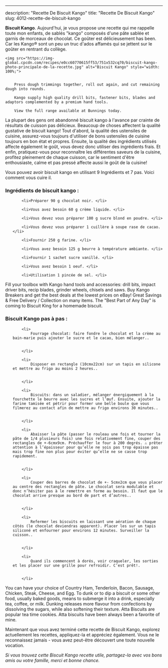 ---
description: "Recette De Biscuit Kango"
title: "Recette De Biscuit Kango"
slug: 4012-recette-de-biscuit-kango

<p>
	<strong>Biscuit Kango</strong>. 
	Aujourd&#39;hui, je vous propose une recette qui me rappelle toute mon enfants, de sablés &#34;kango&#34; composés d&#39;une pâte sablée et garnis de morceaux de chocolat. Ce goûter est délicieusement has been. Car les Kango® sont un peu un truc d&#39;ados affamés qui se jettent sur le goûter en rentrant du collège.
</p>
<p>
	
	<img src="https://img-global.cpcdn.com/recipes/e0cc60770615ff53/751x532cq70/biscuit-kango-photo-principale-de-la-recette.jpg" alt="Biscuit Kango" style="width: 100%;">
	
	
		Press dough trimmings together, roll out again, and cut remaining dough into rounds.
	
		Kango supply high quality drill bits, fastener bits, blades and adaptors complemented by a premium hand tools.
	
		View the full range available at Bunnings today.
	
</p>

La plupart des gens ont abandonné biscuit kango à l'avance par crainte de résultats de cuisson pas délicieux. Beaucoup de choses affectent la qualité gustative de biscuit kango! Tout d'abord, la qualité des ustensiles de cuisine, assurez-vous toujours d'utiliser de bons ustensiles de cuisine toujours en bon état et propres. Ensuite, la qualité des ingrédients utilisés affecte également le goût, vous devez donc utiliser des ingrédients frais. Et enfin, pratiquez-vous pour reconnaître les différentes saveurs de la cuisine, profitez pleinement de chaque cuisson, car le sentiment d'être enthousiaste, calme et pas pressé affecte aussi le goût de la cuisine!

<!--inarticleads1-->

Vous pouvez avoir biscuit kango en utilisant 9 Ingrédients et 7 pas. Voici comment vous cuire il.

<h3>Ingrédients de biscuit kango :</h3>

<ol>
	
		<li>Préparer 90 g chocolat noir. </li>
	
		<li>Vous avez besoin 60 g crème liquide. </li>
	
		<li>Vous devez vous préparer 100 g sucre blond en poudre. </li>
	
		<li>Vous devez vous préparer 1 cuillère à soupe rase de cacao. </li>
	
		<li>Fournir 250 g farine. </li>
	
		<li>Vous avez besoin 125 g beurre à température ambiante. </li>
	
		<li>Fournir 1 sachet sucre vanillé. </li>
	
		<li>Vous avez besoin 1 oeuf. </li>
	
		<li>Utilisation 1 pincée de sel. </li>
	
</ol>

Fill your toolbox with Kango hand tools and accessories: drill bits, impact driver bits, recip blades, grinder wheels, chisels and saws. Buy Kango Breakers and get the best deals at the lowest prices on eBay! Great Savings &amp; Free Delivery / Collection on many items. The &#34;Best Part of Any Day&#34; is coming to Biscuit King for a homemade biscuit. 

<!--inarticleads2-->

<h3>Biscuit Kango pas à pas :</h3>

<ol>
	
		<li>
			Fourrage chocolat: faire fondre le chocolat et la crème au bain-marie puis ajouter le sucre et le cacao, bien mélanger..
			
			
		</li>
	
		<li>
			Disposer en rectangle (10cmx22cm) sur un tapis en silicone et mettre au frigo au moins 2 heures..
			
			
		</li>
	
		<li>
			Biscuits: dans un saladier, mélanger énergiquement à la fourchette le beurre avec les sucres et l’œuf. Ensuite, ajouter la farine tamisée et pétrir pour former une belle boule que vous filmerez au contact afin de mettre au frigo environs 30 minutes..
			
			
		</li>
	
		<li>
			Abaisser la pâte (passer le rouleau une fois et tourner la pâte de 1/4 plusieurs fois) une fois relativement fine, couper des rectangles de +-6cmx9cm. Préchauffer le four à 200 degrés. ⚠️ prêter attention à l’épaisseur pour qu’elle ne sois pas trop épaisse pas mais trop fine non plus pour éviter qu’elle ne se casse trop rapidement.
			
			
		</li>
	
		<li>
			Couper des barres de chocolat de +- 5cmx2cm que vous placer au centre des rectangles de pâte. Le chocolat sera modulable et donc n’hésiter pas à le remettre en forme au besoin. Il faut que le chocolat arrive presque au bord de part et d’autres..
			
			
		</li>
	
		<li>
			Refermer les biscuits en laissant une aération de chaque côtés (le chocolat deviendras apparent). Placer les sur un tapis siliconé et enfourner pour environs 12 minutes. Surveiller la cuisson..
			
			
		</li>
	
		<li>
			Quand ils commencent à dorés, voir craqueler, les sorties et les placer sur une grille pour refroidir. C’est prêt!.
			
			
		</li>
	
</ol>

You can have your choice of Country Ham, Tenderloin, Bacon, Sausage, Chicken, Steak, Cheese, and Egg. To dunk or to dip a biscuit or some other food, usually baked goods, means to submerge it into a drink, especially tea, coffee, or milk. Dunking releases more flavour from confections by dissolving the sugars, while also softening their texture. Atta Biscuits are popular tea time cookies. Atta biscuits have been always been a favorite of mine. 

<!--inarticleads1-->

<p>
Maintenant que vous avez terminé cette recette de Biscuit Kango, explorez actuellement les recettes, appliquez-la et appréciez également. Vous ne le reconnaissez jamais - vous avez peut-être découvert une toute nouvelle vocation.
</p>

<p>
<i>Si vous trouvez cette Biscuit Kango recette utile, partagez-la avec vos bons amis ou votre famille, merci et bonne chance.</i>
</p>
